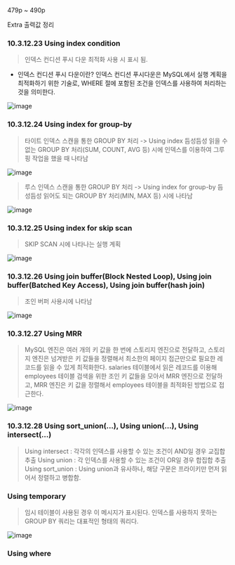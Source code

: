 479p ~ 490p

Extra 출력값 정리

### 10.3.12.23 Using index condition
> 인덱스 컨디션 푸시 다운 최적화 사용 시 표시 됨.
* 인덱스 컨디션 푸시 다운이란? 인덱스 컨디션 푸시다운은 MySQL에서 실행 계획을 최적화하기 위한 기술로, WHERE 절에 포함된 조건을 인덱스를 사용하여 처리하는 것을 의미한다.

![image](https://github.com/rjsghks2/book-RealMySQL/assets/66782824/d2f08ac4-26ae-4124-bbd0-01343a3c64b1)


### 10.3.12.24 Using index for group-by
> 타이트 인덱스 스캔을 통한 GROUP BY 처리 -> Using index
> 듬성듬성 읽을 수 없는 GROUP BY 처리(SUM, COUNT, AVG 등) 시에 인덱스를 이용하여 그루핑 작업을 했을 때 나타남

![image](https://github.com/rjsghks2/book-RealMySQL/assets/66782824/9a178615-3ca6-4fb2-b774-846c0f7fa324)


> 루스 인덱스 스캔을 통한 GROUP BY 처리 -> Using index for group-by
> 듬성듬성 읽어도 되는 GROUP BY 처리(MIN, MAX 등) 시에 나타남

![image](https://github.com/rjsghks2/book-RealMySQL/assets/66782824/61166991-0528-4bed-ae3c-09ad28d1e711)

### 10.3.12.25 Using index for skip scan
> SKIP SCAN 시에 나타나는 실행 계획

![image](https://github.com/rjsghks2/book-RealMySQL/assets/66782824/0b0eace9-23aa-4b8e-b283-ad69a1946b70)

### 10.3.12.26 Using join buffer(Block Nested Loop), Using join buffer(Batched Key Access), Using join buffer(hash join)
> 조인 버퍼 사용시에 나타남

![image](https://github.com/rjsghks2/book-RealMySQL/assets/66782824/f6d99e80-d6d6-4156-b47d-30b861de53b4)

### 10.3.12.27 Using MRR

> MySQL 엔진은 여러 개의 키 값을 한 번에 스토리지 엔진으로 전달하고, 스토리지 엔진은 넘겨받은 키 값들을 정렬해서 최소한의 페이지 접근만으로 필요한 레코드를 읽을 수 있게 최적화한다.
> salaries 테이블에서 읽은 레코드를 이용해 employees 테이블 검색을 위한 조인 키 값들을 모아서 MRR 엔진으로 전달하고, MRR 엔진은 키 값을 정렬해서 employees 테이블을 최적화된 방법으로 접근한다.
> 
![image](https://github.com/rjsghks2/book-RealMySQL/assets/66782824/15e6d05d-d82c-4fc2-ae16-e3ce6123c632)

### 10.3.12.28 Using sort_union(…), Using union(…), Using intersect(…)
> Using intersect : 각각의 인덱스를 사용할 수 있는 조건이 AND일 경우 교집합 추출
> Using union : 각 인덱스를 사용할 수 있는 조건이 OR일 경우 합집합 추출
> Using sort_union : Using union과 유사하나, 해당 구문은 프라이키만 먼저 읽어서 정렬하고 병합함.

### Using temporary 
> 임시 테이블이 사용된 경우 이 메시지가 표시된다. 인덱스를 사용하지 못하는 GROUP BY 쿼리는 대표적인 형태의 쿼리다.

![image](https://github.com/rjsghks2/book-RealMySQL/assets/66782824/68b4a345-f8ba-43a1-a72d-7588239bd3d5)

### Using where

